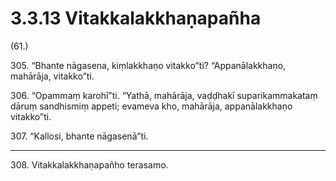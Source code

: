 # 3.3.13 Vitakkalakkhaṇapañha

(61.)

305\. “Bhante nāgasena, kiṃlakkhaṇo vitakko”ti? “Appanālakkhaṇo, mahārāja, vitakko”ti.

306\. “Opammaṃ karohī”ti. “Yathā, mahārāja, vaḍḍhakī suparikammakataṃ dāruṃ sandhismiṃ appeti; evameva kho, mahārāja, appanālakkhaṇo vitakko”ti.

307\. “Kallosi, bhante nāgasenā”ti.

---

308\. Vitakkalakkhaṇapañho terasamo.
